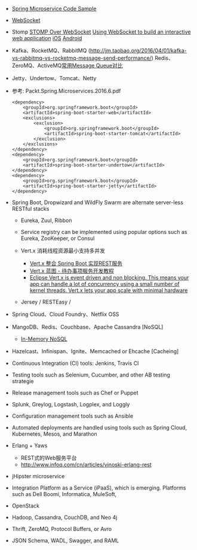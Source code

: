 
- [Spring Microservice Code Sample](https://github.com/PacktPublishing/Spring-Microservices)

- [WebSocket](https://www.zhihu.com/question/20215561)
- Stomp
    [STOMP Over WebSocket](http://jmesnil.net/stomp-websocket/doc/)
    [Using WebSocket to build an interactive web application](https://spring.io/guides/gs/messaging-stomp-websocket/)
    [iOS](https://github.com/mobile-web-messaging/StompKit)
    [Android](https://github.com/NaikSoftware/StompProtocolAndroid)

- Kafka、RocketMQ、RabbitMQ (http://jm.taobao.org/2016/04/01/kafka-vs-rabbitmq-vs-rocketmq-message-send-performance/)
  Redis、ZeroMQ、ActiveMQ[常用Message Queue对比](http://www.jasongj.com/2015/01/02/Kafka深度解析/)
- Jetty、Undertow、Tomcat、Netty

- 参考: Packt.Spring.Microservices.2016.6.pdf
    ```
    <dependency>
        <groupId>org.springframework.boot</groupId>
        <artifactId>spring-boot-starter-web</artifactId>
        <exclusions>
            <exclusion>
                <groupId>org.springframework.boot</groupId>
                <artifactId>spring-boot-starter-tomcat</artifactId>
            </exclusion>
        </exclusions>
    </dependency>
    <dependency>
        <groupId>org.springframework.boot</groupId>
        <artifactId>spring-boot-starter-undertow</artifactId>
    </dependency>
    <dependency>
        <groupId>org.springframework.boot</groupId>
        <artifactId>spring-boot-starter-jetty</artifactId>
    </dependency>
    ```
- Spring Boot, Dropwizard and WildFly Swarm are alternate server-less RESTful stacks
  - Eureka, Zuul, Ribbon
  - Service registry can be implemented using popular options such as Eureka, ZooKeeper, or Consul

  - Vert.x 消耗线程资源最小支持多并发
    - [Vert.x 整合 Spring Boot 实现REST服务](http://www.jianshu.com/p/cda203ffd23e)
    - [Vert.x 蓝图 - 待办事项服务开发教程](http://www.sczyh30.com/vertx-blueprint-todo-backend/cn/)
    - [Eclipse Vert.x is event driven and non blocking. This means your app can handle a lot of concurrency using a small number of kernel threads. Vert.x lets your app scale with minimal hardware](http://vertx.io)

  - Jersey / RESTEasy /
- Spring Cloud、Cloud Foundry、Netflix OSS

- MangoDB、Redis、Couchbase、Apache Cassandra [NoSQL]
  - [In-Memory NoSQL](https://hazelcast.org/use-cases/in-memory-nosql/)

- Hazelcast、Infinispan、Ignite、Memcached or Ehcache [Cacheing]

- Continuous Integration (CI) tools: Jenkins, Travis CI

- Testing tools such as Selenium, Cucumber, and other AB testing strategie

- Release management tools such as Chef or Puppet

- Splunk, Greylog, Logstash, Logplex, and Loggly

- Configuration management tools such as Ansible

- Automated deployments are handled using tools such as Spring Cloud, Kubernetes, Mesos, and Marathon

- Erlang + Yaws
  - REST式的Web服务平台
  - http://www.infoq.com/cn/articles/vinoski-erlang-rest

- jHipster microservice

- Integration Platform as a Service (iPaaS), which is emerging. Platforms such as Dell Boomi, Informatica, MuleSoft,

- OpenStack

- Hadoop, Cassandra, CouchDB, and Neo 4j

- Thrift, ZeroMQ, Protocol Buffers, or Avro

- JSON Schema, WADL, Swagger, and RAML

